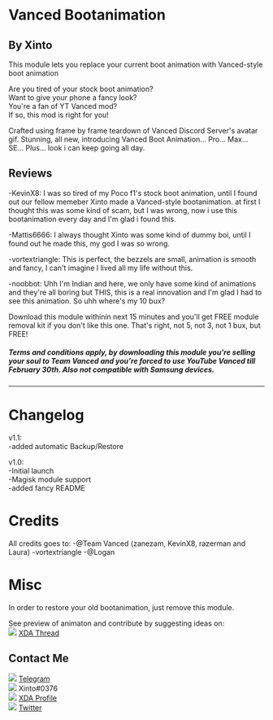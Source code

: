 # Vanced Bootanimation 
## By Xinto

This module lets you replace your current boot animation with Vanced-style boot animation

Are you tired of your stock boot animation?  
Want to give your phone a fancy look?  
You're a fan of YT Vanced mod?  
If so, this mod is right for you!  

Crafted using frame by frame teardown of Vanced Discord Server's avatar gif. Stunning,
all new, introducing Vanced Boot Animation... Pro... Max... SE... Plus... look i can
keep going all day.

## Reviews

-KevinX8: I was so tired of my Poco f1's stock boot animation, until I found out our fellow memeber
Xinto made a Vanced-style bootanimation. at first I thought this was some kind of scam, but I was
wrong, now i use this bootanimation every day and I'm glad i found this.

-Mattis6666: I always thought Xinto was some kind of dummy boi, until I found out he made this, my
god I was so wrong.

-vortextriangle: This is perfect, the bezzels are small, animation is smooth and fancy, I can't
imagine I lived all my life without this.

-noobbot: Uhh I'm Indian and here, we only have some kind of animations and they're all boring but
THIS, this is a real innovation and I'm glad I had to see this animation. So uhh where's my 10 bux?

Download this module withinin next 15 minutes and you'll get FREE module removal kit if you don't like
this one. That's right, not 5, not 3, not 1 bux, but FREE!

##### Terms and conditions apply, by downloading this module you're selling your soul to Team Vanced and you're forced to use YouTube Vanced till February 30th. Also not compatible with Samsung devices.

--------------------------------------------------------------------------------------------------------

# Changelog
v1.1:  
-added automatic Backup/Restore

v1.0:  
-Initial launch  
-Magisk module support  
-added fancy README

# Credits
All credits goes to:
-@Team Vanced (zanezam, KevinX8, razerman and Laura)
-vortextriangle
-@Logan

# Misc

In order to restore your old bootanimation, just remove this module.

See preview of animaton and contribute by suggesting ideas on:  
<a href="https://forum.xda-developers.com/android/themes/bootanimation-vanced-style-boot-t4043147"><img src="https://img.shields.io/badge/-XDA-orange.svg"></a> [XDA Thread](https://forum.xda-developers.com/android/themes/bootanimation-vanced-style-boot-t4043147)

## Contact Me
<a href="https://t.me/X1nto"><img src="https://img.shields.io/badge/-Telegram-blue"></a> [Telegram](https://t.me/X1nto)  
<img src="https://img.shields.io/badge/-Discord-grey"> Xinto#0376  
<a href="https://forum.xda-developers.com/member.php?u=7958411"><img src="https://img.shields.io/badge/-XDA-orange"></a> [XDA Profile](https://forum.xda-developers.com/member.php?u=7958411)  
<a href="https://twitter.com/_Xinto_"><img src="https://img.shields.io/badge/-Twitter-informational"></a> [Twitter](https://twitter.com/_Xinto_) 
